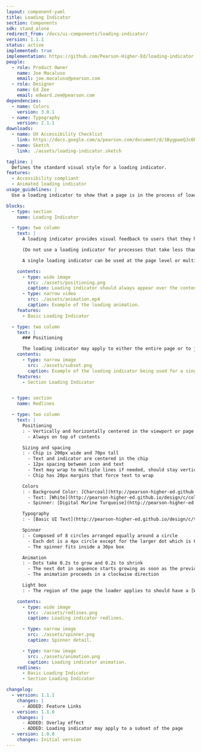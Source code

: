 ```yaml
---
layout: component-yaml
title: Loading Indicator
section: Components
sdk: stand_alone
redirect_from: /docs/ui-components/loading-indicator/
version: 1.1.1
status: active
implemented: true
implementation: https://github.com/Pearson-Higher-Ed/loading-indicator
people:
  - role: Product Owner
    name: Joe Macaluso
    email: joe.macaluso@pearson.com
  - role: Designer
    name: Ed Zee
    email: edward.zee@pearson.com
dependencies:
  - name: Colors
    version: 3.0.1
  - name: Typography
    version: 2.1.1
downloads:
  - name: UX Accessibility Checklist
    link: https://docs.google.com/a/pearson.com/document/d/1BygpweQJc6NV58izkcJRAc_QXh5lSRDyzHHU6qRCq-g/edit?usp=sharing
  - name: Sketch
    link: ./assets/loading-indicator.sketch

tagline: |
  Defines the standard visual style for a loading indicator.
features:
  - Accessibility compliant
  - Animated loading indicator
usage_guidelines: |
  Use a loading indicator to show that a page is in the process of loading or an action is being completed.

blocks:
  - type: section
    name: Loading Indicator

  - type: two column
    text: |
      A loading indicator provides visual feedback to users that they have initiated a process and it holds their attention for processes that take longer than one second.

      (Do not use a loading indicator for processes that take less than one second since this may confuse users.)

      A single loading indicator can be used at the page level or multiple indicators can be applied to specific components on a page.

    contents:
      - type: wide image
        src: ./assets/positioning.png
        caption: Loading indicator should always appear over the content area.
      - type: narrow video
        src: ./assets/animation.mp4
        caption: Example of the loading animation.
    features:
      - Basic Loading Indicator

  - type: two column
    text: |
      ### Positioning

      The loading indicator may apply to either the entire page or to just the section that is awaiting a server response.
    contents:
      - type: narrow image
        src: ./assets/subset.png
        caption: Example of the loading indicator being used for a single area of the page.
    features:
      - Section Loading Indicator


  - type: section
    name: Redlines

  - type: two column
    text: |
      Positioning
      : - Vertically and horizontally centered in the viewport or page subset
        - Always on top of contents

      Sizing and spacing
      : - Chip is 200px wide and 70px tall
        - Text and indicator are centered in the chip
        - 12px spacing between icon and text
        - Text may wrap to multiple lines if needed, should stay vertically centered
        - Chip has 20px margins that force text to wrap

      Colors
      : - Background Color: [Charcoal](http://pearson-higher-ed.github.io/design/c/colors/v3.0.1/#colors--charcoal)
        - Text: [White](http://pearson-higher-ed.github.io/design/c/colors/v3.0.1/#colors--white)
        - Spinner: [Digital Marine Turquoise](http://pearson-higher-ed.github.io/design/c/colors/v3.0.1/#colors--digital-marine-turquoise)

      Typography
      : - [Basic UI Text](http://pearson-higher-ed.github.io/design/c/typography/v2.1.1/#typography--basic-ui-text)

      Spinner
      : - Composed of 8 circles arranged equally around a circle
        - Each dot is a 4px circle except for the larger dot which is 6px
        - The spinner fits inside a 30px box

      Animation
      : - Dots take 0.2s to grow and 0.2s to shrink
        - The next dot in sequence starts growing as soon as the previous dot starts shrinking
        - The animation proceeds in a clockwise direction

      Light box
      : - The region of the page the loader applies to should have a [White](http://pearson-higher-ed.github.io/design/c/colors/v3.0.1/#colors--white) overlay at 80% opacity

    contents:
      - type: wide image
        src: ./assets/redlines.png
        caption: Loading indicator redlines.

      - type: narrow image
        src: ./assets/spinner.png
        caption: Spinner detail.

      - type: narrow image
        src: ./assets/animation.png
        caption: Loading indicator animation.
    redlines:
      - Basic Loading Indicator
      - Section Loading Indicator

changelog:
  - version: 1.1.1
    changes: |
      - ADDED: Feature Links
  - version: 1.1.0
    changes: |
      - ADDED: Overlay effect
      - ADDED: Loading indicator may apply to a subset of the page
  - version: 1.0.0
    changes: Initial version
---
```

